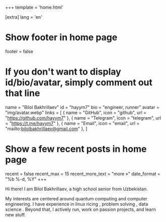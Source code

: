 +++
template = 'home.html'

[extra]
lang = 'en'

# Show footer in home page
footer = false

# If you don't want to display id/bio/avatar, simply comment out that line
name = "Bilol Bakhrillaev"
id = "hayym7"
bio = "engineer, runner"
avatar = "img/avatar.webp"
links = [
    { name = "GitHub", icon = "github", url = "https://github.com/hayym7" },
    { name = "Telegram", icon = "telegram", url = "https://t.me/hayym7" },
    { name = "Email", icon = "email", url = "mailto:bilolbakhrillaev@gmail.com" },
]

# Show a few recent posts in home page
recent = false
recent_max = 15
recent_more_text = "more »"
date_format = "%b %-d, %Y"
+++

Hi there! I am Bilol Bakhrillaev, a high school senior from Uzbekistan. 

My interests are centered around quantum computing and computer engineering. I have experience in linux ricing , problem solving , data science . Beyond that, I actively run, work on passion projects, and learn new stuff.

